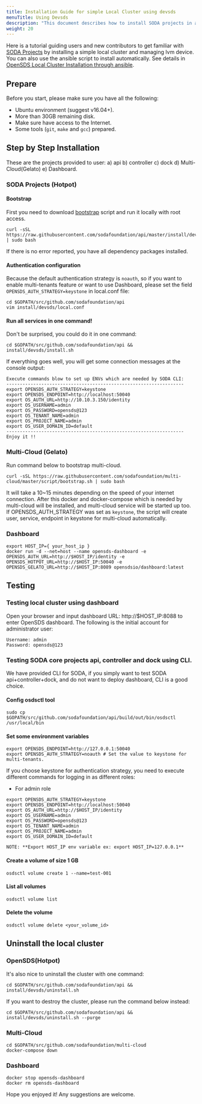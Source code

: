```yaml
---
title: Installation Guide for simple Local Cluster using devsds
menuTitle: Using Devsds
description: "This document describes how to install SODA projects in a local cluster with detailed configuration options. These steps will help you to enable / disable projects. After installation using these steps, you can get the features of all the enabled projects. You can test either through SODA Dashboard UI or CLI"
weight: 20
---
```


Here is a tutorial guiding users and new contributors to get familiar with [SODA Projects](https://github.com/sodafoundation/<projects>) by installing a simple local cluster and managing lvm device. You can also use the ansible script to install automatically. See details in [OpenSDS Local Cluster Installation through ansible](https://github.com/sodafoundation/api/wiki/SODA-Projects-Cluster-Installation-through-Ansible).

## Prepare
Before you start, please make sure you have all the following:
- Ubuntu environment (suggest v16.04+).
- More than 30GB remaining disk.
- Make sure have access to the Internet.
- Some tools (`git`, `make` and `gcc`) prepared.

## Step by Step Installation
These are the  projects provided to user: 
a) api
b) controller
c) dock
d) Multi-Cloud(Gelato)
e) Dashboard.

### SODA Projects (Hotpot)
#### Bootstrap
First you need to download [bootstrap](https://github.com/sodafoundation/api/blob/master/install/devsds/bootstrap.sh) script and run it locally with root access.
```shell
curl -sSL https://raw.githubusercontent.com/sodafoundation/api/master/install/devsds/bootstrap.sh | sudo bash
```
If there is no error reported, you have all dependency packages installed.

#### Authentication configuration
Because the default authentication strategy is `noauth`, so if you want to enable multi-tenants feature or want to use Dashboard, please set the field `OPENSDS_AUTH_STRATEGY=keystone` in local.conf file:
```shell
cd $GOPATH/src/github.com/sodafoundation/api
vim install/devsds/local.conf
```

#### Run all services in one command!
Don't be surprised, you could do it in one command:
```
cd $GOPATH/src/github.com/sodafoundation/api && install/devsds/install.sh
```
If everything goes well, you will get some connection messages at the console output:
```shell
Execute commands blow to set up ENVs which are needed by SODA CLI:
------------------------------------------------------------------
export OPENSDS_AUTH_STRATEGY=keystone
export OPENSDS_ENDPOINT=http://localhost:50040
export OS_AUTH_URL=http://10.10.3.150/identity
export OS_USERNAME=admin
export OS_PASSWORD=opensds@123
export OS_TENANT_NAME=admin
export OS_PROJECT_NAME=admin
export OS_USER_DOMAIN_ID=default
------------------------------------------------------------------
Enjoy it !!
```

### Multi-Cloud (Gelato)
Run command below to bootstrap multi-cloud.
```shell
curl -sSL https://raw.githubusercontent.com/sodafoundation/multi-cloud/master/script/bootstrap.sh | sudo bash
```
It will take a 10~15 minutes depending on the speed of your internet connection. After this docker and docker-compose which is needed by multi-cloud will be installed, and multi-cloud service will be started up too. If  OPENSDS_AUTH_STRATEGY was set as `keystone`, the script will create user, service, endpoint in keystone for multi-cloud automatically.

### Dashboard

```
export HOST_IP={ your_host_ip }
docker run -d --net=host --name opensds-dashboard -e OPENSDS_AUTH_URL=http://$HOST_IP/identity -e OPENSDS_HOTPOT_URL=http://$HOST_IP:50040 -e OPENSDS_GELATO_URL=http://$HOST_IP:8089 opensdsio/dashboard:latest
```

## Testing
### Testing local cluster using dashboard
Open your browser and input dashboard URL: http://$HOST_IP:8088 to enter OpenSDS dashboard. The following is the initial account for administrator user:
```
Username: admin
Password: opensds@123
```
### Testing SODA core projects api, controller and dock using CLI.
We have provided CLI for SODA, if you simply want to test SODA api+controller+dock, and do not want to deploy dashboard, CLI is a good choice.

#### Config osdsctl tool
```shell
sudo cp $GOPATH/src/github.com/sodafoundation/api/build/out/bin/osdsctl /usr/local/bin
```

#### Set some environment variables
```shell
export OPENSDS_ENDPOINT=http://127.0.0.1:50040
export OPENSDS_AUTH_STRATEGY=noauth # Set the value to keystone for multi-tenants.
```

If you choose keystone for authentication strategy, you need to execute different commands for logging in as different roles:
* For admin role
```shell
export OPENSDS_AUTH_STRATEGY=keystone
export OPENSDS_ENDPOINT=http://localhost:50040
export OS_AUTH_URL=http://$HOST_IP/identity
export OS_USERNAME=admin
export OS_PASSWORD=opensds@123
export OS_TENANT_NAME=admin
export OS_PROJECT_NAME=admin
export OS_USER_DOMAIN_ID=default

NOTE: **Export HOST_IP env variable ex: export HOST_IP=127.0.0.1**
```

#### Create a volume of size 1 GB
```
osdsctl volume create 1 --name=test-001
```

#### List all volumes
```
osdsctl volume list
```

#### Delete the volume
```
osdsctl volume delete <your_volume_id>
```

## Uninstall the local cluster
### OpenSDS(Hotpot)
It's also nice to uninstall the cluster with one command:
```
cd $GOPATH/src/github.com/sodafoundation/api && install/devsds/uninstall.sh
```

If you want to destroy the cluster, please run the command below instead:
```
cd $GOPATH/src/github.com/sodafoundation/api && install/devsds/uninstall.sh --purge
```
### Multi-Cloud
```
cd $GOPATH/src/github.com/sodafoundation/multi-cloud
docker-compose down
```
### Dashboard
```
docker stop opensds-dashboard
docker rm opensds-dashboard
```

Hope you enjoyed it! Any suggestions are welcome.
